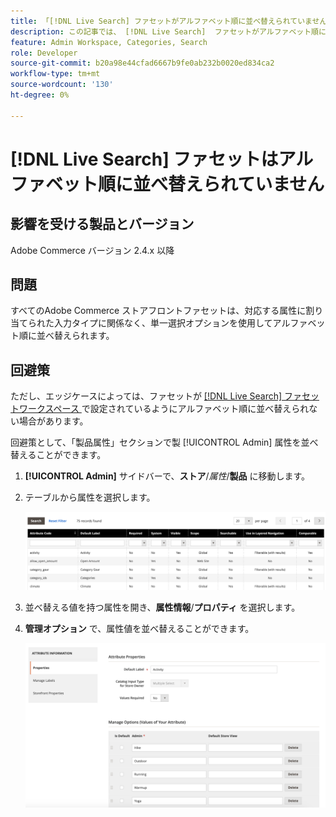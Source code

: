```yaml
---
title: 「[!DNL Live Search] ファセットがアルファベット順に並べ替えられていません」
description: この記事では、 [!DNL Live Search]  ファセットがアルファベット順に並べ替えられていない場合のトラブルシューティング情報を提供します。
feature: Admin Workspace, Categories, Search
role: Developer
source-git-commit: b20a98e44cfad6667b9fe0ab232b0020ed834ca2
workflow-type: tm+mt
source-wordcount: '130'
ht-degree: 0%

---
```


# [!DNL Live Search] ファセットはアルファベット順に並べ替えられていません

## 影響を受ける製品とバージョン

Adobe Commerce バージョン 2.4.x 以降

## 問題

すべてのAdobe Commerce ストアフロントファセットは、対応する属性に割り当てられた入力タイプに関係なく、単一選択オプションを使用してアルファベット順に並べ替えられます。

## 回避策

ただし、エッジケースによっては、ファセットが [[!DNL Live Search]  ファセットワークスペース &#x200B;](https://experienceleague.adobe.com/ja/docs/commerce-merchant-services/live-search/live-search-admin/facets/faceting-workspace) で設定されているようにアルファベット順に並べ替えられない場合があります。

回避策として、「製品属性」セクションで製 [!UICONTROL Admin] 属性を並べ替えることができます。

1. **[!UICONTROL Admin]** サイドバーで、**ストア**/*属性*/**製品** に移動します。
1. テーブルから属性を選択します。

   ![&#x200B; 属性リスト &#x200B;](assets/attribute-list.png)

1. 並べ替える値を持つ属性を開き、**属性情報**/**プロパティ** を選択します。
1. **管理オプション** で、属性値を並べ替えることができます。

   ![&#x200B; 属性の並べ替え &#x200B;](assets/sort-attributes.png)

